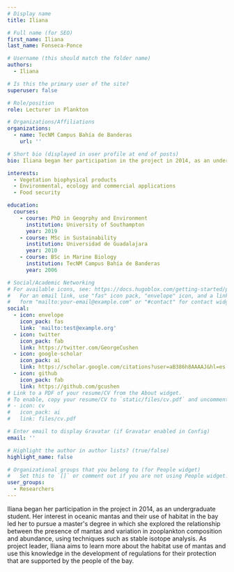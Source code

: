 ```yaml
---
# Display name
title: Iliana

# Full name (for SEO)
first_name: Iliana
last_name: Fonseca-Ponce

# Username (this should match the folder name)
authors:
  - Iliana

# Is this the primary user of the site?
superuser: false

# Role/position
role: Lecturer in Plankton

# Organizations/Affiliations
organizations:
  - name: TecNM Campus Bahía de Banderas
    url: ''

# Short bio (displayed in user profile at end of posts)
bio: Iliana began her participation in the project in 2014, as an undergraduate student. Her interest in oceanic mantas and their use of habitat in the bay led her to pursue a master's degree in which she explored the relationship between the presence of mantas and variation in zooplankton composition and abundance, using techniques such as stable isotope analysis. As project leader, Iliana aims to learn more about the habitat use of mantas and use this knowledge in the development of regulations for their protection that are supported by the people of the bay.

interests:
  - Vegetation biophysical products
  - Environmental, ecology and commercial applications
  - Food security

education:
  courses:
    - course: PhD in Geogrphy and Environment
      institution: University of Southampton
      year: 2019
    - course: MSc in Sustainability
      institution: Universidad de Guadalajara
      year: 2010
    - course: BSc in Marine Biology
      institution: TecNM Campus Bahía de Banderas
      year: 2006

# Social/Academic Networking
# For available icons, see: https://docs.hugoblox.com/getting-started/page-builder/#icons
#   For an email link, use "fas" icon pack, "envelope" icon, and a link in the
#   form "mailto:your-email@example.com" or "#contact" for contact widget.
social:
  - icon: envelope
    icon_pack: fas
    link: 'mailto:test@example.org'
  - icon: twitter
    icon_pack: fab
    link: https://twitter.com/GeorgeCushen
  - icon: google-scholar
    icon_pack: ai
    link: https://scholar.google.com/citations?user=aB386h8AAAAJ&hl=es
  - icon: github
    icon_pack: fab
    link: https://github.com/gcushen
# Link to a PDF of your resume/CV from the About widget.
# To enable, copy your resume/CV to `static/files/cv.pdf` and uncomment the lines below.
# - icon: cv
#   icon_pack: ai
#   link: files/cv.pdf

# Enter email to display Gravatar (if Gravatar enabled in Config)
email: ''

# Highlight the author in author lists? (true/false)
highlight_name: false

# Organizational groups that you belong to (for People widget)
#   Set this to `[]` or comment out if you are not using People widget.
user_groups:
  - Researchers
---
```


Iliana began her participation in the project in 2014, as an undergraduate student. Her interest in oceanic mantas and their use of habitat in the bay led her to pursue a master's degree in which she explored the relationship between the presence of mantas and variation in zooplankton composition and abundance, using techniques such as stable isotope analysis. As project leader, Iliana aims to learn more about the habitat use of mantas and use this knowledge in the development of regulations for their protection that are supported by the people of the bay.
